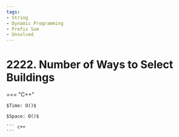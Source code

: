 ```yaml
---
tags:
- String
- Dynamic Programming
- Prefix Sum
- Unsolved
---
```



# 2222. Number of Ways to Select Buildings

=== "C++"

    $Time: O()$

    $Space: O()$

    ``` c++
    ```